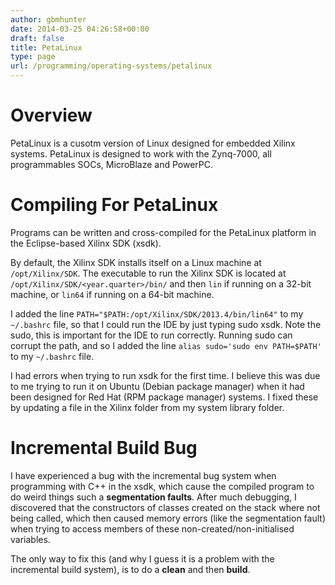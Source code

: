```yaml
---
author: gbmhunter
date: 2014-03-25 04:26:58+00:00
draft: false
title: PetaLinux
type: page
url: /programming/operating-systems/petalinux
---
```


# Overview

PetaLinux is a cusotm version of Linux designed for embedded Xilinx systems. PetaLinux is designed to work with the Zynq-7000, all programmables SOCs, MicroBlaze and PowerPC.

# Compiling For PetaLinux

Programs can be written and cross-compiled for the PetaLinux platform in the Eclipse-based Xilinx SDK (xsdk).

By default, the Xilinx SDK installs itself on a Linux machine at `/opt/Xilinx/SDK`. The executable to run the Xilinx SDK is located at `/opt/Xilinx/SDK/<year.quarter>/bin/` and then `lin` if running on a 32-bit machine, or `lin64` if running on a 64-bit machine.

I added the line `PATH="$PATH:/opt/Xilinx/SDK/2013.4/bin/lin64"` to my `~/.bashrc` file, so that I could run the IDE by just typing sudo xsdk. Note the sudo, this is important for the IDE to run correctly. Running sudo can corrupt the path, and so I added the line `alias sudo='sudo env PATH=$PATH'` to my `~/.bashrc` file.

I had errors when trying to run xsdk for the first time. I believe this was due to me trying to run it on Ubuntu (Debian package manager) when it had been designed for Red Hat (RPM package manager) systems. I fixed these by updating a file in the Xilinx folder from my system library folder.

# Incremental Build Bug

I have experienced a bug with the incremental bug system when programming with C++ in the xsdk, which cause the compiled program to do weird things such a **segmentation faults**. After much debugging, I discovered that the constructors of classes created on the stack where not being called, which then caused memory errors (like the segmentation fault) when trying to access members of these non-created/non-initialised variables.

The only way to fix this (and why I guess it is a problem with the incremental build system), is to do a **clean** and then **build**.
